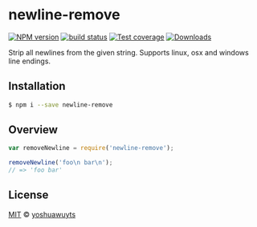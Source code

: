 # newline-remove
[![NPM version][npm-image]][npm-url]
[![build status][travis-image]][travis-url]
[![Test coverage][coveralls-image]][coveralls-url]
[![Downloads][downloads-image]][downloads-url]

Strip all newlines from the given string. Supports linux, osx and windows line
endings.

## Installation
```bash
$ npm i --save newline-remove
```

## Overview
```js
var removeNewline = require('newline-remove');

removeNewline('foo\n bar\n');
// => 'foo bar'
```

## License
[MIT](https://tldrlegal.com/license/mit-license) ©
[yoshuawuyts](http://yoshuawuyts.com/)

[npm-image]: https://img.shields.io/npm/v/newline-remove.svg?style=flat-square
[npm-url]: https://npmjs.org/package/newline-remove
[travis-image]: https://img.shields.io/travis/yoshuawuyts/newline-remove.svg?style=flat-square
[travis-url]: https://travis-ci.org/yoshuawuyts/newline-remove
[coveralls-image]: https://img.shields.io/coveralls/yoshuawuyts/newline-remove.svg?style=flat-square
[coveralls-url]: https://coveralls.io/r/newline-remove?branch=master
[downloads-image]: http://img.shields.io/npm/dm/newline-remove.svg?style=flat-square
[downloads-url]: https://npmjs.org/package/newline-remove
